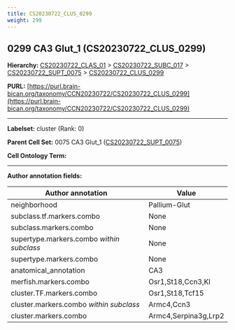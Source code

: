 ```yaml
---
title: CS20230722_CLUS_0299
weight: 299
---
```

## 0299 CA3 Glut_1 (CS20230722_CLUS_0299)
<b>Hierarchy: </b>
[CS20230722_CLAS_01](../CS20230722_CLAS_01) >
[CS20230722_SUBC_017](../CS20230722_SUBC_017) >
[CS20230722_SUPT_0075](../CS20230722_SUPT_0075) >
[CS20230722_CLUS_0299](../CS20230722_CLUS_0299)

**PURL:** [https://purl.brain-bican.org/taxonomy/CCN20230722/CS20230722_CLUS_0299](https://purl.brain-bican.org/taxonomy/CCN20230722/CS20230722_CLUS_0299)

---


**Labelset:** cluster (Rank: 0)

**Parent Cell Set:** 0075 CA3 Glut_1 ([CS20230722_SUPT_0075](../CS20230722_SUPT_0075))



**Cell Ontology Term:** 

[MARKER GENES.]: #


---

[TRANSFERRED ANNOTATIONS.]: #


[AUTHOR ANNOTATION FIELDS.]: #


**Author annotation fields:**

| Author annotation | Value |
|-------------------|-------|
|neighborhood|Pallium-Glut|
|subclass.tf.markers.combo|None|
|subclass.markers.combo|None|
|supertype.markers.combo _within subclass_|None|
|supertype.markers.combo|None|
|anatomical_annotation|CA3|
|merfish.markers.combo|Osr1,St18,Ccn3,Kl|
|cluster.TF.markers.combo|Osr1,St18,Tcf15|
|cluster.markers.combo _within subclass_|Armc4,Ccn3|
|cluster.markers.combo|Armc4,Serpina3g,Lrp2|
